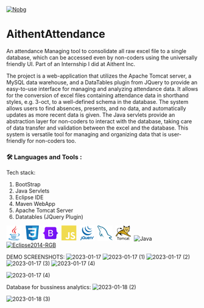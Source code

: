 <a href="https://ibb.co/Bq235x8"><img src="https://i.ibb.co/ChK83Zx/Nobg.png" alt="Nobg" border="0"></a>
# AithentAttendance
An attendance Managing tool to consolidate all raw excel file to a single database, which can be accessed even  by non-coders using the universally friendly UI.
Part of an Internship I did at Aithent Inc. 

 


The project is a web-application that utilizes the Apache Tomcat server, a MySQL data warehouse, and a DataTables plugin from JQuery to provide an easy-to-use interface for managing and analyzing attendance data. It allows for the conversion of excel files containing attendance data in shorthand styles, e.g. 3-oct, to a well-defined schema in the database. The system allows users to find absences, presents, and no data, and automatically updates as more recent data is given. The Java servlets provide an abstraction layer for non-coders to interact with the database, taking care of data transfer and validation between the excel and the database. This system is versatile tool for managing and organizing data that is user-friendly for non-coders too.




### :hammer_and_wrench: Languages and Tools :
Tech stack:

1. BootStrap 
2. Java Servlets
3. Eclipse IDE 
4. Maven WebApp
5. Apache Tomcat Server
6. Datatables (JQuery Plugin)







<img src="https://github.com/devicons/devicon/blob/master/icons/java/java-original.svg" title="Java" alt="Java" width="40" height="40"/>&nbsp;
<img src="https://github.com/devicons/devicon/blob/master/icons/css3/css3-original.svg" title="Java" alt="Java" width="40" height="40"/>&nbsp;
<img src="https://github.com/devicons/devicon/blob/master/icons/bootstrap/bootstrap-original.svg" title="Java" alt="Java" width="40" height="40"/>&nbsp;
<img src="https://github.com/devicons/devicon/blob/master/icons/javascript/javascript-plain.svg" title="Java" alt="Java" width="40" height="40"/>&nbsp;
<img src="https://github.com/devicons/devicon/blob/master/icons/jquery/jquery-plain-wordmark.svg" title="Java" alt="Java" width="40" height="40"/>&nbsp;
<img src="https://github.com/devicons/devicon/blob/master/icons/mysql/mysql-original.svg" title="Java" alt="Java" width="40" height="40"/>&nbsp;
<img src="https://github.com/devicons/devicon/blob/master/icons/tomcat/tomcat-original-wordmark.svg" title="Java" alt="Java" width="40" height="40"/>&nbsp;
<img src="https://maven.apache.org/images/maven-logo-white-on-black.svg" title="Java" alt="Java" width="80" height="40"/>&nbsp;
<a href="https://ibb.co/HzcqrWk"><img src="https://i.ibb.co/1qCT9Dw/Eclipse2014-RGB.png" alt="Eclipse2014-RGB" border="0" title="Java" alt="Java" width="80" height="40"/></a>&nbsp;



DEMO SCREENSHOTS:
![2023-01-17](https://user-images.githubusercontent.com/77057510/214376470-4033731a-ffb0-4fce-b704-454656a4078f.png)
![2023-01-17 (1)](https://user-images.githubusercontent.com/77057510/214376252-8aae24b3-21e7-4730-90d6-c2672fa094e6.png)
![2023-01-17 (2)](https://user-images.githubusercontent.com/77057510/214376299-24f656fc-eefe-461b-9c00-4a30ac63cab8.png)
![2023-01-17 (3)](https://user-images.githubusercontent.com/77057510/214376443-cb050dca-a40c-416d-9c25-c1d26ec63511.png)
![2023-01-17 (4)](https://user-images.githubusercontent.com/77057510/214376462-27259782-d9ba-447c-896b-b869d00c7ad1.png)


![2023-01-17 (4)](https://user-images.githubusercontent.com/77057510/214376682-7d72dbd7-dde9-4b3c-8077-65b1b804ccad.png)


Database for bussiness analytics:
![2023-01-18 (2)](https://user-images.githubusercontent.com/77057510/214376766-6d8c9942-c8a6-40af-bb6b-ca840d37edc4.png)
 


![2023-01-18 (3)](https://user-images.githubusercontent.com/77057510/214376543-c31c3e5d-e0c9-4fbe-a542-f46e1b04642a.png)


